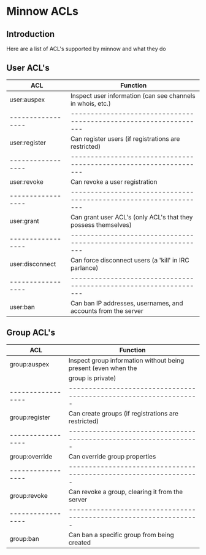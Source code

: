 # Minnow ACLs

## Introduction
Here are a list of ACL's supported by minnow and what they do

## User ACL's
| ACL             | Function                                                        |
|-----------------|-----------------------------------------------------------------|
| user:auspex     | Inspect user information (can see channels in whois, etc.)      |
|-----------------|-----------------------------------------------------------------|
| user:register   | Can register users (if registrations are restricted)            |
|-----------------|-----------------------------------------------------------------|
| user:revoke     | Can revoke a user registration                                  |
|-----------------|-----------------------------------------------------------------|
| user:grant      | Can grant user ACL's (only ACL's that they possess themselves)  |
|-----------------|-----------------------------------------------------------------|
| user:disconnect | Can force disconnect users (a 'kill' in IRC parlance)           |
|-----------------|-----------------------------------------------------------------|
| user:ban        | Can ban IP addresses, usernames, and accounts from the server   |

## Group ACL's
| ACL             | Function                                                        |
|-----------------|-----------------------------------------------------------------|
| group:auspex    | Inspect group information without being present (even when the  |
|                 | group is private)                                               |
|-----------------|-----------------------------------------------------------------|
| group:register  | Can create groups (if registrations are restricted)             |
|-----------------|-----------------------------------------------------------------|
| group:override  | Can override group properties                                   |
|-----------------|-----------------------------------------------------------------|
| group:revoke    | Can revoke a group, clearing it from the server                 |
|-----------------|-----------------------------------------------------------------|
| group:ban       | Can ban a specific group from being created                     |
